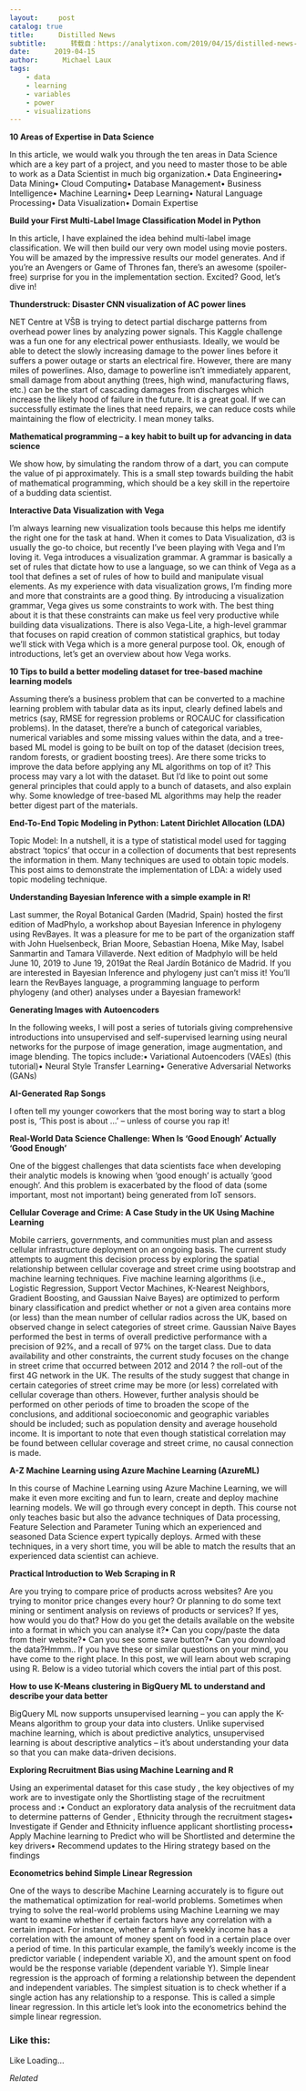 ```yaml
---
layout:     post
catalog: true
title:      Distilled News
subtitle:      转载自：https://analytixon.com/2019/04/15/distilled-news-1039/
date:      2019-04-15
author:      Michael Laux
tags:
    - data
    - learning
    - variables
    - power
    - visualizations
---
```


**10 Areas of Expertise in Data Science**

In this article, we would walk you through the ten areas in Data Science which are a key part of a project, and you need to master those to be able to work as a Data Scientist in much big organization.• Data Engineering• Data Mining• Cloud Computing• Database Management• Business Intelligence• Machine Learning• Deep Learning• Natural Language Processing• Data Visualization• Domain Expertise

**Build your First Multi-Label Image Classification Model in Python**

In this article, I have explained the idea behind multi-label image classification. We will then build our very own model using movie posters. You will be amazed by the impressive results our model generates. And if you’re an Avengers or Game of Thrones fan, there’s an awesome (spoiler-free) surprise for you in the implementation section. Excited? Good, let’s dive in!

**Thunderstruck: Disaster CNN visualization of AC power lines**

NET Centre at VŠB is trying to detect partial discharge patterns from overhead power lines by analyzing power signals. This Kaggle challenge was a fun one for any electrical power enthusiasts. Ideally, we would be able to detect the slowly increasing damage to the power lines before it suffers a power outage or starts an electrical fire. However, there are many miles of powerlines. Also, damage to powerline isn’t immediately apparent, small damage from about anything (trees, high wind, manufacturing flaws, etc.) can be the start of cascading damages from discharges which increase the likely hood of failure in the future. It is a great goal. If we can successfully estimate the lines that need repairs, we can reduce costs while maintaining the flow of electricity. I mean money talks.

**Mathematical programming – a key habit to built up for advancing in data science**

We show how, by simulating the random throw of a dart, you can compute the value of pi approximately. This is a small step towards building the habit of mathematical programming, which should be a key skill in the repertoire of a budding data scientist.

**Interactive Data Visualization with Vega**

I’m always learning new visualization tools because this helps me identify the right one for the task at hand. When it comes to Data Visualization, d3 is usually the go-to choice, but recently I’ve been playing with Vega and I’m loving it. Vega introduces a visualization grammar. A grammar is basically a set of rules that dictate how to use a language, so we can think of Vega as a tool that defines a set of rules of how to build and manipulate visual elements. As my experience with data visualization grows, I’m finding more and more that constraints are a good thing. By introducing a visualization grammar, Vega gives us some constraints to work with. The best thing about it is that these constraints can make us feel very productive while building data visualizations. There is also Vega-Lite, a high-level grammar that focuses on rapid creation of common statistical graphics, but today we’ll stick with Vega which is a more general purpose tool. Ok, enough of introductions, let’s get an overview about how Vega works.

**10 Tips to build a better modeling dataset for tree-based machine learning models**

Assuming there’s a business problem that can be converted to a machine learning problem with tabular data as its input, clearly defined labels and metrics (say, RMSE for regression problems or ROCAUC for classification problems). In the dataset, there’re a bunch of categorical variables, numerical variables and some missing values within the data, and a tree-based ML model is going to be built on top of the dataset (decision trees, random forests, or gradient boosting trees). Are there some tricks to improve the data before applying any ML algorithms on top of it? This process may vary a lot with the dataset. But I’d like to point out some general principles that could apply to a bunch of datasets, and also explain why. Some knowledge of tree-based ML algorithms may help the reader better digest part of the materials.

**End-To-End Topic Modeling in Python: Latent Dirichlet Allocation (LDA)**

Topic Model: In a nutshell, it is a type of statistical model used for tagging abstract ‘topics’ that occur in a collection of documents that best represents the information in them. Many techniques are used to obtain topic models. This post aims to demonstrate the implementation of LDA: a widely used topic modeling technique.

**Understanding Bayesian Inference with a simple example in R!**

Last summer, the Royal Botanical Garden (Madrid, Spain) hosted the first edition of MadPhylo, a workshop about Bayesian Inference in phylogeny using RevBayes. It was a pleasure for me to be part of the organization staff with John Huelsenbeck, Brian Moore, Sebastian Hoena, Mike May, Isabel Sanmartin and Tamara Villaverde. Next edition of Madphylo will be held June 10, 2019 to June 19, 2019at the Real Jardín Botánico de Madrid. If you are interested in Bayesian Inference and phylogeny just can’t miss it! You’ll learn the RevBayes language, a programming language to perform phylogeny (and other) analyses under a Bayesian framework!

**Generating Images with Autoencoders**

In the following weeks, I will post a series of tutorials giving comprehensive introductions into unsupervised and self-supervised learning using neural networks for the purpose of image generation, image augmentation, and image blending. The topics include:• Variational Autoencoders (VAEs) (this tutorial)• Neural Style Transfer Learning• Generative Adversarial Networks (GANs)

**AI-Generated Rap Songs**

I often tell my younger coworkers that the most boring way to start a blog post is, ‘This post is about …’ – unless of course you rap it!

**Real-World Data Science Challenge: When Is ‘Good Enough’ Actually ‘Good Enough’**

One of the biggest challenges that data scientists face when developing their analytic models is knowing when ‘good enough’ is actually ‘good enough’. And this problem is exacerbated by the flood of data (some important, most not important) being generated from IoT sensors.

**Cellular Coverage and Crime: A Case Study in the UK Using Machine Learning**

Mobile carriers, governments, and communities must plan and assess cellular infrastructure deployment on an ongoing basis. The current study attempts to augment this decision process by exploring the spatial relationship between cellular coverage and street crime using bootstrap and machine learning techniques. Five machine learning algorithms (i.e., Logistic Regression, Support Vector Machines, K-Nearest Neighbors, Gradient Boosting, and Gaussian Naive Bayes) are optimized to perform binary classification and predict whether or not a given area contains more (or less) than the mean number of cellular radios across the UK, based on observed change in select categories of street crime. Gaussian Naive Bayes performed the best in terms of overall predictive performance with a precision of 92%, and a recall of 97% on the target class. Due to data availability and other constraints, the current study focuses on the change in street crime that occurred between 2012 and 2014 ? the roll-out of the first 4G network in the UK. The results of the study suggest that change in certain categories of street crime may be more (or less) correlated with cellular coverage than others. However, further analysis should be performed on other periods of time to broaden the scope of the conclusions, and additional socioeconomic and geographic variables should be included; such as population density and average household income. It is important to note that even though statistical correlation may be found between cellular coverage and street crime, no causal connection is made.

**A-Z Machine Learning using Azure Machine Learning (AzureML)**

In this course of Machine Learning using Azure Machine Learning, we will make it even more exciting and fun to learn, create and deploy machine learning models. We will go through every concept in depth. This course not only teaches basic but also the advance techniques of Data processing, Feature Selection and Parameter Tuning which an experienced and seasoned Data Science expert typically deploys. Armed with these techniques, in a very short time, you will be able to match the results that an experienced data scientist can achieve.

**Practical Introduction to Web Scraping in R**

Are you trying to compare price of products across websites? Are you trying to monitor price changes every hour? Or planning to do some text mining or sentiment analysis on reviews of products or services? If yes, how would you do that? How do you get the details available on the website into a format in which you can analyse it?• Can you copy/paste the data from their website?• Can you see some save button?• Can you download the data?Hmmm.. If you have these or similar questions on your mind, you have come to the right place. In this post, we will learn about web scraping using R. Below is a video tutorial which covers the intial part of this post.

**How to use K-Means clustering in BigQuery ML to understand and describe your data better**

BigQuery ML now supports unsupervised learning – you can apply the K-Means algorithm to group your data into clusters. Unlike supervised machine learning, which is about predictive analytics, unsupervised learning is about descriptive analytics – it’s about understanding your data so that you can make data-driven decisions.

**Exploring Recruitment Bias using Machine Learning and R**

Using an experimental dataset for this case study , the key objectives of my work are to investigate only the Shortlisting stage of the recruitment process and :• Conduct an exploratory data analysis of the recruitment data to determine patterns of Gender , Ethnicity through the recruitment stages• Investigate if Gender and Ethnicity influence applicant shortlisting process• Apply Machine learning to Predict who will be Shortlisted and determine the key drivers• Recommend updates to the Hiring strategy based on the findings

**Econometrics behind Simple Linear Regression**

One of the ways to describe Machine Learning accurately is to figure out the mathematical optimization for real-world problems. Sometimes when trying to solve the real-world problems using Machine Learning we may want to examine whether if certain factors have any correlation with a certain impact. For instance, whether a family’s weekly income has a correlation with the amount of money spent on food in a certain place over a period of time. In this particular example, the family’s weekly income is the predictor variable ( independent variable X), and the amount spent on food would be the response variable (dependent variable Y). Simple linear regression is the approach of forming a relationship between the dependent and independent variables. The simplest situation is to check whether if a single action has any relationship to a response. This is called a simple linear regression. In this article let’s look into the econometrics behind the simple linear regression.





### Like this:

Like Loading...


*Related*

